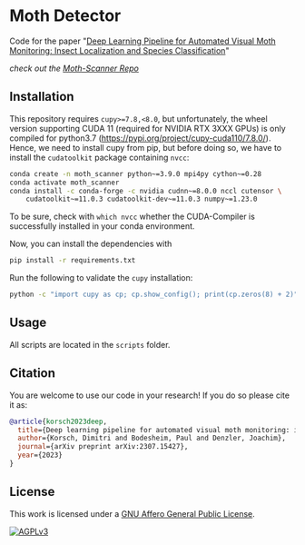 # Moth Detector

Code for the paper "[Deep Learning Pipeline for Automated Visual Moth Monitoring: Insect Localization and Species Classification](https://arxiv.org/abs/2307.15427)"

*check out the [Moth-Scanner Repo](https://github.com/cvjena/moth_scanner)*

## Installation

This repository requires `cupy>=7.8,<8.0`, but unfortunately, the wheel version supporting CUDA 11 (required for NVIDIA RTX 3XXX GPUs) is only compiled for python3.7 (https://pypi.org/project/cupy-cuda110/7.8.0/).
Hence, we need to install cupy from pip, but before doing so, we have to install the `cudatoolkit` package containing `nvcc`:

```bash
conda create -n moth_scanner python~=3.9.0 mpi4py cython~=0.28
conda activate moth_scanner
conda install -c conda-forge -c nvidia cudnn~=8.0.0 nccl cutensor \
	cudatoolkit~=11.0.3	cudatoolkit-dev~=11.0.3 numpy~=1.23.0
```

To be sure, check with `which nvcc` whether the CUDA-Compiler is successfully installed in your conda environment.

Now, you can install the dependencies with
```bash
pip install -r requirements.txt
```

Run the following to validate the `cupy` installation:
```bash
python -c "import cupy as cp; cp.show_config(); print(cp.zeros(8) + 2)"
```
## Usage

All scripts are located in the `scripts` folder.

## Citation
You are welcome to use our code in your research! If you do so please cite it as:

```bibtex
@article{korsch2023deep,
  title={Deep learning pipeline for automated visual moth monitoring: insect localization and species classification},
  author={Korsch, Dimitri and Bodesheim, Paul and Denzler, Joachim},
  journal={arXiv preprint arXiv:2307.15427},
  year={2023}
}
```

## License
This work is licensed under a [GNU Affero General Public License][agplv3].

[![AGPLv3][agplv3-image]][agplv3]

[agplv3]: https://www.gnu.org/licenses/agpl-3.0.html
[agplv3-image]: https://www.gnu.org/graphics/agplv3-88x31.png
